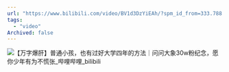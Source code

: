 ```yaml
---
url: "https://www.bilibili.com/video/BV1d3DzYiEAh/?spm_id_from=333.788.top_right_bar_window_custom_collection.content.click&vd_source=06168f390bae49c4867767c52a20e87c"
tags:
  - "video"
Archived: false
---
```

![【万字爆肝】普通小孩，也有过好大学四年的方法｜问问大象30w粉纪念，愿你少年有为不慌张_哔哩哔哩_bilibili](https://www.bilibili.com/video/BV1d3DzYiEAh/?spm_id_from=333.788.top_right_bar_window_custom_collection.content.click&vd_source=06168f390bae49c4867767c52a20e87c)
